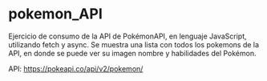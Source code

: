 # pokemon_API

Ejercicio de consumo de la API de PokémonAPI, en lenguaje JavaScript, utilizando fetch y async.
Se muestra una lista con todos los pokemons de la API, en donde se puede ver su imagen nombre y habilidades del Pokémon.

API: https://pokeapi.co/api/v2/pokemon/
